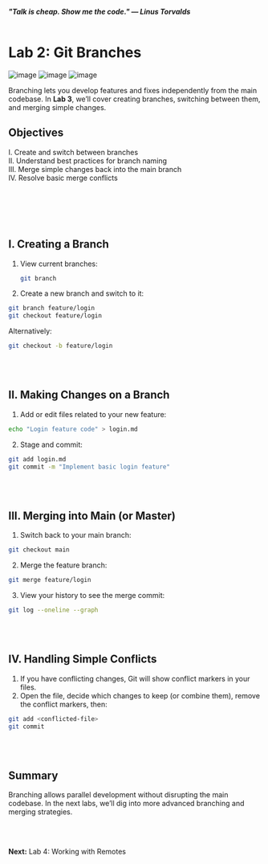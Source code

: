 ***"Talk is cheap. Show me the code." — Linus Torvalds***
<br><br>


# Lab 2: Git Branches
![image](https://github.com/user-attachments/assets/5e5c7023-217e-4c5c-812a-ff06092eefdc) ![image](https://github.com/user-attachments/assets/74f1d8d4-f126-4c48-ad65-a6b557cb9b00) ![image](https://github.com/user-attachments/assets/e8eb3868-d91f-48b6-84dc-2c0d86694390)





Branching lets you develop features and fixes independently from the main codebase. In **Lab 3**, we’ll cover creating branches, switching between them, and merging simple changes.


## Objectives

  I. Create and switch between branches \
 II. Understand best practices for branch naming \
III. Merge simple changes back into the main branch \
 IV. Resolve basic merge conflicts

<br><br><br><br>

## I. Creating a Branch

1. View current branches:
   ```bash
   git branch
   ```

2. Create a new branch and switch to it:
```bash
git branch feature/login
git checkout feature/login
```
Alternatively:
```bash
git checkout -b feature/login
```

<br><br>

## II. Making Changes on a Branch
1. Add or edit files related to your new feature:
```bash
echo "Login feature code" > login.md
```

2. Stage and commit:
```bash
git add login.md
git commit -m "Implement basic login feature"
```

<br><br>

## III. Merging into Main (or Master)
1. Switch back to your main branch:
```bash
git checkout main
```

2. Merge the feature branch:
```bash
git merge feature/login
```

3. View your history to see the merge commit:
```bash
git log --oneline --graph
```

<br><br>

## IV. Handling Simple Conflicts
1. If you have conflicting changes, Git will show conflict markers in your files.
2. Open the file, decide which changes to keep (or combine them), remove the conflict markers, then:
```bash
git add <conflicted-file>
git commit
```

<br><br>

## Summary
Branching allows parallel development without disrupting the main codebase. In the next labs, we’ll dig into more advanced branching and merging strategies.

<br><br>

**Next:** Lab 4: Working with Remotes


